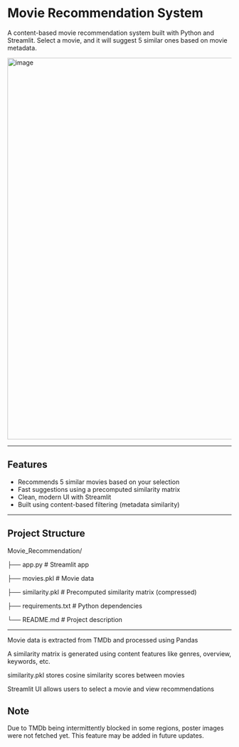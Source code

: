 #  Movie Recommendation System

A content-based movie recommendation system built with Python and Streamlit. Select a movie, and it will suggest 5 similar ones based on movie metadata.

<img width="1443" height="859" alt="image" src="https://github.com/user-attachments/assets/be3d5aae-f40c-4600-99ab-4e284ba10348" />


---

##  Features

-  Recommends 5 similar movies based on your selection  
-  Fast suggestions using a precomputed similarity matrix  
-  Clean, modern UI with Streamlit  
-  Built using content-based filtering (metadata similarity)

---

##  Project Structure
Movie_Recommendation/

├── app.py # Streamlit app

├── movies.pkl # Movie data

├── similarity.pkl # Precomputed similarity matrix (compressed)

├── requirements.txt # Python dependencies

└── README.md # Project description


---



Movie data is extracted from TMDb and processed using Pandas

A similarity matrix is generated using content features like genres, overview, keywords, etc.

similarity.pkl stores cosine similarity scores between movies

Streamlit UI allows users to select a movie and view recommendations

## Note
Due to TMDb being intermittently blocked in some regions, poster images were not fetched yet. This feature may be added in future updates.






